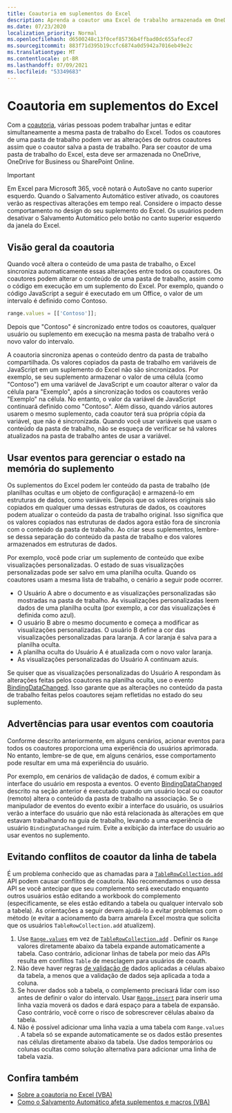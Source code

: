 ```yaml
---
title: Coautoria em suplementos do Excel
description: Aprenda a coautor uma Excel de trabalho armazenada em OneDrive, OneDrive for Business ou SharePoint Online.
ms.date: 07/23/2020
localization_priority: Normal
ms.openlocfilehash: d6500248c13f0cef85736b4ffbad0dc655afecd7
ms.sourcegitcommit: 883f71d395b19ccfc6874a0d5942a7016eb49e2c
ms.translationtype: MT
ms.contentlocale: pt-BR
ms.lasthandoff: 07/09/2021
ms.locfileid: "53349683"
---
```

# <a name="coauthoring-in-excel-add-ins"></a>Coautoria em suplementos do Excel  

Com a [coautoria](https://support.office.com/article/Collaborate-on-Excel-workbooks-at-the-same-time-with-co-authoring-7152aa8b-b791-414c-a3bb-3024e46fb104), várias pessoas podem trabalhar juntas e editar simultaneamente a mesma pasta de trabalho do Excel. Todos os coautores de uma pasta de trabalho podem ver as alterações de outros coautores assim que o coautor salva a pasta de trabalho. Para ser coautor de uma pasta de trabalho do Excel, esta deve ser armazenada no OneDrive, OneDrive for Business ou SharePoint Online.

> [!IMPORTANT]
> Em Excel para Microsoft 365, você notará o AutoSave no canto superior esquerdo. Quando o Salvamento Automático estiver ativado, os coautores verão as respectivas alterações em tempo real. Considere o impacto desse comportamento no design do seu suplemento do Excel. Os usuários podem desativar o Salvamento Automático pelo botão no canto superior esquerdo da janela do Excel.

## <a name="coauthoring-overview"></a>Visão geral da coautoria

Quando você altera o conteúdo de uma pasta de trabalho, o Excel sincroniza automaticamente essas alterações entre todos os coautores. Os coautores podem alterar o conteúdo de uma pasta de trabalho, assim como o código em execução em um suplemento do Excel. Por exemplo, quando o código JavaScript a seguir é executado em um Office, o valor de um intervalo é definido como Contoso.

```js
range.values = [['Contoso']];
```

Depois que "Contoso" é sincronizado entre todos os coautores, qualquer usuário ou suplemento em execução na mesma pasta de trabalho verá o novo valor do intervalo.

A coautoria sincroniza apenas o conteúdo dentro da pasta de trabalho compartilhada. Os valores copiados da pasta de trabalho em variáveis de JavaScript em um suplemento do Excel não são sincronizados. Por exemplo, se seu suplemento armazenar o valor de uma célula (como "Contoso") em uma variável de JavaScript e um coautor alterar o valor da célula para "Exemplo", após a sincronização todos os coautores verão "Exemplo" na célula. No entanto, o valor da variável de JavaScript continuará definido como "Contoso". Além disso, quando vários autores usarem o mesmo suplemento, cada coautor terá sua própria cópia da variável, que não é sincronizada. Quando você usar variáveis que usam o conteúdo da pasta de trabalho, não se esqueça de verificar se há valores atualizados na pasta de trabalho antes de usar a variável.

## <a name="use-events-to-manage-the-in-memory-state-of-your-add-in"></a>Usar eventos para gerenciar o estado na memória do suplemento

Os suplementos do Excel podem ler conteúdo da pasta de trabalho (de planilhas ocultas e um objeto de configuração) e armazená-lo em estruturas de dados, como variáveis. Depois que os valores originais são copiados em qualquer uma dessas estruturas de dados, os coautores podem atualizar o conteúdo da pasta de trabalho original. Isso significa que os valores copiados nas estruturas de dados agora estão fora de sincronia com o conteúdo da pasta de trabalho. Ao criar seus suplementos, lembre-se dessa separação do conteúdo da pasta de trabalho e dos valores armazenados em estruturas de dados.

Por exemplo, você pode criar um suplemento de conteúdo que exibe visualizações personalizadas. O estado de suas visualizações personalizadas pode ser salvo em uma planilha oculta. Quando os coautores usam a mesma lista de trabalho, o cenário a seguir pode ocorrer.

- O Usuário A abre o documento e as visualizações personalizadas são mostradas na pasta de trabalho. As visualizações personalizadas leem dados de uma planilha oculta (por exemplo, a cor das visualizações é definida como azul).
- O usuário B abre o mesmo documento e começa a modificar as visualizações personalizadas. O usuário B define a cor das visualizações personalizadas para laranja. A cor laranja é salva para a planilha oculta.
- A planilha oculta do Usuário A é atualizada com o novo valor laranja.
- As visualizações personalizadas do Usuário A continuam azuis.

Se quiser que as visualizações personalizadas do Usuário A respondam às alterações feitas pelos coautores na planilha oculta, use o evento [BindingDataChanged](/javascript/api/office/office.bindingdatachangedeventargs). Isso garante que as alterações no conteúdo da pasta de trabalho feitas pelos coautores sejam refletidas no estado do seu suplemento.

## <a name="caveats-to-using-events-with-coauthoring"></a>Advertências para usar eventos com coautoria

Conforme descrito anteriormente, em alguns cenários, acionar eventos para todos os coautores proporciona uma experiência do usuários aprimorada. No entanto, lembre-se de que, em alguns cenários, esse comportamento pode resultar em uma má experiência do usuário.

Por exemplo, em cenários de validação de dados, é comum exibir a interface do usuário em resposta a eventos. O evento [BindingDataChanged](/javascript/api/office/office.bindingdatachangedeventargs) descrito na seção anterior é executado quando um usuário local ou coautor (remoto) altera o conteúdo da pasta de trabalho na associação. Se o manipulador de eventos do evento exibir a interface do usuário, os usuários verão a interface do usuário que não está relacionada às alterações em que estavam trabalhando na guia de trabalho, levando a uma experiência de usuário `BindingDataChanged` ruim. Evite a exibição da interface do usuário ao usar eventos no suplemento.

## <a name="avoiding-table-row-coauthoring-conflicts"></a>Evitando conflitos de coautor da linha de tabela

É um problema conhecido que as chamadas para a [`TableRowCollection.add`](/javascript/api/excel/excel.tablerowcollection#add-index--values-) API podem causar conflitos de coautoria. Não recomendamos o uso dessa API se você antecipar que seu complemento será executado enquanto outros usuários estão editando a workbook do complemento (especificamente, se eles estão editando a tabela ou qualquer intervalo sob a tabela). As orientações a seguir devem ajudá-lo a evitar problemas com o método (e evitar a acionamento da barra amarela Excel mostra que solicita que os usuários `TableRowCollection.add` atualizem).

1. Use [`Range.values`](/javascript/api/excel/excel.range#values) em vez de [`TableRowCollection.add`](/javascript/api/excel/excel.tablerowcollection#add-index--values-) . Definir os `Range` valores diretamente abaixo da tabela expande automaticamente a tabela. Caso contrário, adicionar linhas de tabela por meio das APIs resulta em conflitos `Table` de mesclagem para usuários de coauth.
1. Não deve haver regras [de validação de](https://support.microsoft.com/office/apply-data-validation-to-cells-29fecbcc-d1b9-42c1-9d76-eff3ce5f7249) dados aplicadas a células abaixo da tabela, a menos que a validação de dados seja aplicada a toda a coluna.
1. Se houver dados sob a tabela, o complemento precisará lidar com isso antes de definir o valor do intervalo. Usar [`Range.insert`](/javascript/api/excel/excel.range##insert-shift-) para inserir uma linha vazia moverá os dados e dará espaço para a tabela de expansão. Caso contrário, você corre o risco de sobrescrever células abaixo da tabela.
1. Não é possível adicionar uma linha vazia a uma tabela com `Range.values` . A tabela só se expande automaticamente se os dados estão presentes nas células diretamente abaixo da tabela. Use dados temporários ou colunas ocultas como solução alternativa para adicionar uma linha de tabela vazia.

## <a name="see-also"></a>Confira também

- [Sobre a coautoria no Excel (VBA)](/office/vba/excel/concepts/about-coauthoring-in-excel)
- [Como o Salvamento Automático afeta suplementos e macros (VBA)](/office/vba/library-reference/concepts/how-autosave-impacts-addins-and-macros)
